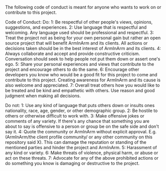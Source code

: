 The following code of conduct is meant for anyone who wants to work on or contribute to this project.

Code of Conduct:
  Do:
    1: Be respectful of other people's views, opinions, suggestions, and experiences.
    2: Use language that is respectful and welcoming. Any language used should be professional and respectful.
    3: Treat the project not as being for your own personal gain but rather an open source project that will benefit ArmInArm and its clients.
       All actions or decisions taken should be in the best interest of ArmInArm and its clients.
    4: Always collaborate and accept and provide constructive criticism. Conversation should seek to help people not put them down or assert one's ego.
    5: Share your personal experiences and views that contribute to the project and encourage others to do the same.
    6: Encourage other developers you know who would be a good fit for this project to come and contribute to this project. Creating awareness for
       ArmInArm and its cause is also welcome and appreciated.
    7: Overall treat others how you would like to be treated and be kind and empathetic with others. Use reason and good judgment when making all decisions.
    
    
  Do not:
    1: Use any kind of language that puts others down or insults ones nationality, race, age, gender, or other demographic group.
    2: Be hostile to others or otherwise difficult to work with.
    3: Make offensive jokes or comments of any variety. If there's any chance that something you are about to say is offensive to a person or group
       be on the safe side and don't say it.
    4: Quote the community or ArmInArm without explicit approval. E.g.(ArmInArm/the client profile community/ or any other community on this repository said X).
       This can damage the reputation or standing of the mentioned parties and hinder the project and ArmInArm.
    5: Harassment of any kind or variety.
    6: Make threats of violence, physical harm, or abuse or act on these threats.
    7: Advocate for any of the above prohibited actions or do something you know is damaging or destructive to the project.
    
